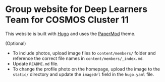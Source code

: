 # Group website for Deep Learners Team for COSMOS Cluster 11

This website is built with [Hugo](https://gohugo.io/) and uses the [PaperMod](https://github.com/adityatelange/hugo-PaperMod) theme.

(Optional)

- To include photos, upload image files to `content/members/` folder and reference the correct file names in `content/members/_index.md`.
- Update `README.md` file.
- To change the profile photo on the homepage, upload the image to the `static/` directory and update the `imageUrl` field in the `hugo.yaml` file.
